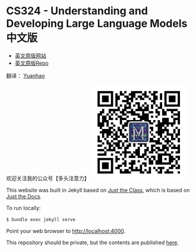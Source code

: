 # CS324 - Understanding and Developing Large Language Models 中文版

- [英文原版网站](https://stanford-cs324.github.io/winter2022/)
- [英文原版Repo](https://github.com/stanford-cs324/winter2022)

翻译： [Yuanhao](https://www.yuanhao.site)

欢迎关注我的公众号【多头注意力】
![](assets/images/qr.jpg)

This website was built in Jekyll based on [Just the Class](https://github.com/kevinlin1/just-the-class/),
which is based on [Just the Docs](https://pmarsceill.github.io/just-the-docs/).

To run locally:

```bash
$ bundle exec jekyll serve
```

Point your web browser to [http://localhost:4000](http://localhost:4000).

This repository should be private, but the contents are published [here](https://stanford-cs324.github.io/winter2022/).
